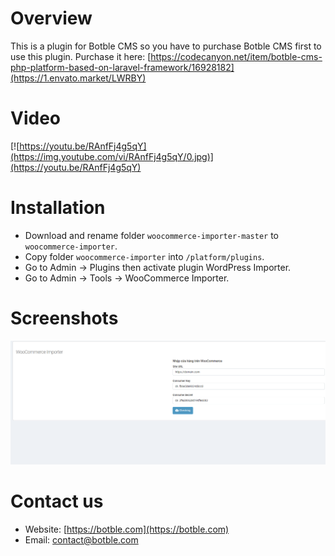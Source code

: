 # Overview
This is a plugin for Botble CMS so you have to purchase Botble CMS first to use this plugin. 
Purchase it here: [https://codecanyon.net/item/botble-cms-php-platform-based-on-laravel-framework/16928182](https://1.envato.market/LWRBY)

# Video
[![https://youtu.be/RAnfFj4g5qY](https://img.youtube.com/vi/RAnfFj4g5qY/0.jpg)](https://youtu.be/RAnfFj4g5qY)

# Installation
- Download and rename folder `woocommerce-importer-master` to `woocommerce-importer`.
- Copy folder `woocommerce-importer` into `/platform/plugins`.
- Go to Admin -> Plugins then activate plugin WordPress Importer.
- Go to Admin -> Tools -> WooCommerce Importer.

# Screenshots

![Screenshot](https://raw.githubusercontent.com/blackwhite29/woocommerce-importer/master/public/images/screenshot.png)

# Contact us
- Website: [https://botble.com](https://botble.com)
- Email: [contact@botble.com](mailto:contact@botble.com)
